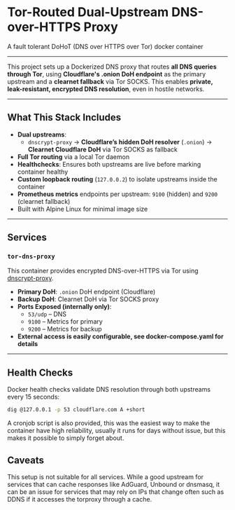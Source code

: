 # Tor-Routed Dual-Upstream DNS-over-HTTPS Proxy
A fault tolerant DoHoT (DNS over HTTPS over Tor) docker container

---

This project sets up a Dockerized DNS proxy that routes **all DNS queries through Tor**, using **Cloudflare's .onion DoH endpoint** as the primary upstream and a **clearnet fallback** via Tor SOCKS. This enables **private, leak-resistant, encrypted DNS resolution**, even in hostile networks.

---

## What This Stack Includes

- **Dual upstreams**:
  - `dnscrypt-proxy`
       → **Cloudflare’s hidden DoH resolver** (`.onion`)
       → **Clearnet Cloudflare DoH** via Tor SOCKS as fallback
- **Full Tor routing** via a local Tor daemon
- **Healthchecks**: Ensures both upstreams are live before marking container healthy
- **Custom loopback routing** (`127.0.0.2`) to isolate upstreams inside the container
- **Prometheus metrics** endpoints per upstream: `9100` (hidden) and `9200` (clearnet fallback)
- Built with Alpine Linux for minimal image size

---

## Services

### `tor-dns-proxy`

This container provides encrypted DNS-over-HTTPS via Tor using [dnscrypt-proxy](https://github.com/DNSCrypt/dnscrypt-proxy/tree/master).

- **Primary DoH**: `.onion` DoH endpoint (Cloudflare)
- **Backup DoH**: Clearnet DoH via Tor SOCKS proxy
- **Ports Exposed (internally only)**:
  - `53/udp` – DNS
  - `9100` – Metrics for primary
  - `9200` – Metrics for backup 
- **External access is easily configurable, see docker-compose.yaml for details**
---

## Health Checks

Docker health checks validate DNS resolution through both upstreams every 15 seconds:

```sh
dig @127.0.0.1 -p 53 cloudflare.com A +short
```

A cronjob script is also provided, this was the easiest way to make the container have high reliability, usually it runs for days without issue, but this makes it possible to simply forget about.

## Caveats

This setup is not suitable for all services. While a good upstream for services that can cache responses like AdGuard, Unbound or dnsmasq, it can be an issue for services that may rely on IPs that change often such as DDNS if it accesses the torproxy through a cache.
